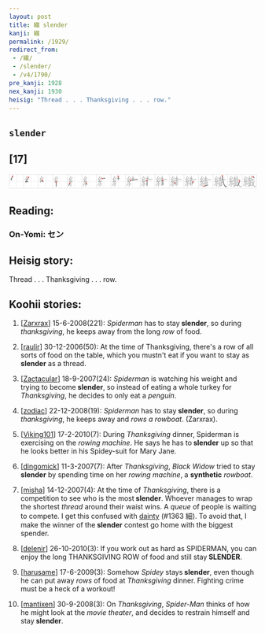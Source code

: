 ```yaml
---
layout: post
title: 繊 slender
kanji: 繊
permalink: /1929/
redirect_from:
 - /繊/
 - /slender/
 - /v4/1790/
pre_kanji: 1928
nex_kanji: 1930
heisig: "Thread . . . Thanksgiving . . . row."
---
```


## `slender`

## [17]

<div class="stroke"><img src="../images/E7B98A.png" /></div>

## Reading:

### On-Yomi: セン

## Heisig story:

Thread . . . Thanksgiving . . . row.

## Koohii stories:

1) [<a href="http://kanji.koohii.com/profile/Zarxrax">Zarxrax</a>] 15-6-2008(221): <em>Spiderman</em> has to stay<strong> slender</strong>, so during <em>thanksgiving</em>, he keeps away from the long <em>row</em> of food.

2) [<a href="http://kanji.koohii.com/profile/raulir">raulir</a>] 30-12-2006(50): At the time of Thanksgiving, there&#039;s a row of all sorts of food on the table, which you mustn&#039;t eat if you want to stay as<strong> slender</strong> as a thread.

3) [<a href="http://kanji.koohii.com/profile/Zactacular">Zactacular</a>] 18-9-2007(24): <em>Spiderman</em> is watching his weight and trying to become<strong> slender</strong>, so instead of eating a whole turkey for <em>Thanksgiving</em>, he decides to only eat a <em>penguin</em>.

4) [<a href="http://kanji.koohii.com/profile/zodiac">zodiac</a>] 22-12-2008(19): <em>Spiderman</em> has to stay<strong> slender</strong>, so during <em>thanksgiving</em>, he keeps away and <em>rows a rowboat</em>. (Zarxrax).

5) [<a href="http://kanji.koohii.com/profile/Viking101">Viking101</a>] 17-2-2010(7): During <em>Thanksgiving</em> dinner, Spiderman is exercising on the <em>rowing machine</em>. He says he has to<strong> slender</strong> up so that he looks better in his Spidey-suit for Mary Jane.

6) [<a href="http://kanji.koohii.com/profile/dingomick">dingomick</a>] 11-3-2007(7): After <em>Thanksgiving</em>, <em>Black Widow</em> tried to stay <strong>slender</strong> by spending time on her <em>rowing machine</em>, a <strong>synthetic</strong> <em>rowboat</em>.

7) [<a href="http://kanji.koohii.com/profile/misha">misha</a>] 14-12-2007(4): At the time of <em>Thanksgiving</em>, there is a competition to see who is the most<strong> slender</strong>. Whoever manages to wrap the shortest <em>thread</em> around their waist wins. A <em>queue</em> of people is waiting to compete. I get this confused with <a href="../v4/1363">dainty</a> (#1363 細). To avoid that, I make the winner of the<strong> slender</strong> contest go home with the biggest spender.

8) [<a href="http://kanji.koohii.com/profile/delenir">delenir</a>] 26-10-2010(3): If you work out as hard as SPIDERMAN, you can enjoy the long THANKSGIVING ROW of food and still stay<strong> SLENDER</strong>.

9) [<a href="http://kanji.koohii.com/profile/harusame">harusame</a>] 17-6-2009(3): Somehow <em>Spidey</em> stays<strong> slender</strong>, even though he can put away <em>rows</em> of food at <em>Thanksgiving</em> dinner. Fighting crime must be a heck of a workout!

10) [<a href="http://kanji.koohii.com/profile/mantixen">mantixen</a>] 30-9-2008(3): On <em>Thanksgiving</em>, <em>Spider-Man</em> thinks of how he might look at the <em>movie theater</em>, and decides to restrain himself and stay<strong> slender</strong>.
